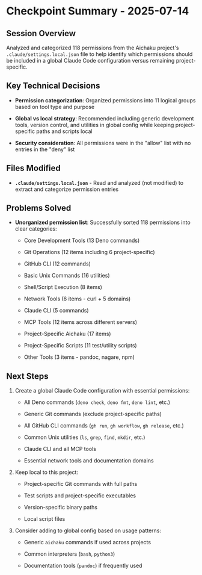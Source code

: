 # Checkpoint Summary - 2025-07-14

## Session Overview

Analyzed and categorized 118 permissions from the Aichaku project's
`.claude/settings.local.json` file to help identify which permissions should be
included in a global Claude Code configuration versus remaining
project-specific.

## Key Technical Decisions

- **Permission categorization**: Organized permissions into 11 logical groups
  based on tool type and purpose

- **Global vs local strategy**: Recommended including generic development tools,
  version control, and utilities in global config while keeping project-specific
  paths and scripts local

- **Security consideration**: All permissions were in the "allow" list with no
  entries in the "deny" list

## Files Modified

- **`.claude/settings.local.json`** - Read and analyzed (not modified) to
  extract and categorize permission entries

## Problems Solved

- **Unorganized permission list**: Successfully sorted 118 permissions into
  clear categories:

  - Core Development Tools (13 Deno commands)

  - Git Operations (12 items including 6 project-specific)

  - GitHub CLI (12 commands)

  - Basic Unix Commands (16 utilities)

  - Shell/Script Execution (8 items)

  - Network Tools (6 items - curl + 5 domains)

  - Claude CLI (5 commands)

  - MCP Tools (12 items across different servers)

  - Project-Specific Aichaku (17 items)

  - Project-Specific Scripts (11 test/utility scripts)

  - Other Tools (3 items - pandoc, nagare, npm)

## Next Steps

1. Create a global Claude Code configuration with essential permissions:

   - All Deno commands (`deno check`, `deno fmt`, `deno lint`, etc.)

   - Generic Git commands (exclude project-specific paths)

   - All GitHub CLI commands (`gh run`, `gh workflow`, `gh release`, etc.)

   - Common Unix utilities (`ls`, `grep`, `find`, `mkdir`, etc.)

   - Claude CLI and all MCP tools

   - Essential network tools and documentation domains

2. Keep local to this project:

   - Project-specific Git commands with full paths

   - Test scripts and project-specific executables

   - Version-specific binary paths

   - Local script files

3. Consider adding to global config based on usage patterns:

   - Generic `aichaku` commands if used across projects

   - Common interpreters (`bash`, `python3`)

   - Documentation tools (`pandoc`) if frequently used
